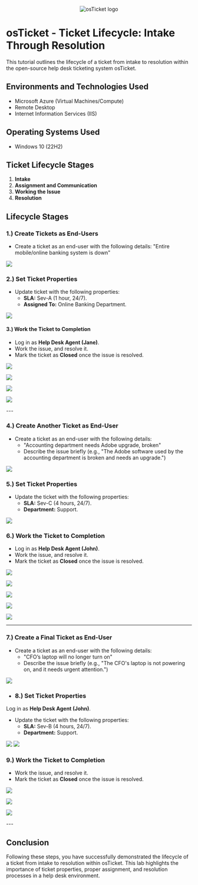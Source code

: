<p align="center">
<img src="https://i.imgur.com/Clzj7Xs.png" alt="osTicket logo"/>
</p>

<h1>osTicket - Ticket Lifecycle: Intake Through Resolution</h1>
This tutorial outlines the lifecycle of a ticket from intake to resolution within the open-source help desk ticketing system osTicket.<br />

<h2>Environments and Technologies Used</h2>

- Microsoft Azure (Virtual Machines/Compute)
- Remote Desktop
- Internet Information Services (IIS)

<h2>Operating Systems Used</h2>

- Windows 10 (22H2)

<h2>Ticket Lifecycle Stages</h2>

1. **Intake**
2. **Assignment and Communication**
3. **Working the Issue**
4. **Resolution**

<h2>Lifecycle Stages</h2>

<h3>1.) Create Tickets as End-Users</h3>

- Create a ticket as an end-user with the following details:
  "Entire mobile/online banking system is down"
  

<p>
<img src="https://github.com/user-attachments/assets/90cc688e-ae33-4d39-8559-2e1f70224fbb"/>
</p>


<h3>2.) Set Ticket Properties</h3>

- Update ticket with the following properties:
  - **SLA:** Sev-A (1 hour, 24/7).
  - **Assigned To:** Online Banking Department.

<p>
<img src="https://github.com/user-attachments/assets/3b5e4149-00f7-444a-9d0e-54027902bdac"/>
</p>


<h4>3.) Work the Ticket to Completion</h3>

- Log in as **Help Desk Agent (Jane)**.
- Work the issue, and resolve it.
- Mark the ticket as **Closed** once the issue is resolved.

<p>
<img src="https://github.com/user-attachments/assets/05d1c084-05fb-4b40-9760-528e6086eca1"/>

</p>

<p>
<img src="https://github.com/user-attachments/assets/20c19493-380b-46d5-afe8-49c749ee9654"/>
</p>

<p>
<img src="https://github.com/user-attachments/assets/caa41ecf-a813-473e-94f2-c3a6cbccdfc2"/>
</p

<p>
<img src="https://github.com/user-attachments/assets/3cc3abbe-3390-44a8-b49a-24236d3fe785"/>
</p>
---

<h3>4.) Create Another Ticket as End-User</h3>

- Create a ticket as an end-user with the following details:
  - "Accounting department needs Adobe upgrade, broken"
  - Describe the issue briefly (e.g., "The Adobe software used by the accounting department is broken and needs an upgrade.")
 
<p>
<img src="https://github.com/user-attachments/assets/035020df-abc9-4d8b-a60d-17131de55589"/>
</p>

 
<p>

<h3>5.) Set Ticket Properties</h3>

- Update the ticket with the following properties:
  - **SLA:** Sev-C (4 hours, 24/7).
  - **Department:** Support.
 
<p>
<img src="https://github.com/user-attachments/assets/1781c432-c4f9-4f6b-a418-5fb3f4aa5119"/>
</p>

<h3>6.) Work the Ticket to Completion</h3>

- Log in as **Help Desk Agent (John)**.
- Work the issue, and resolve it.
- Mark the ticket as **Closed** once the issue is resolved.

<p>
<img src="https://github.com/user-attachments/assets/5c5b1089-6940-4a3b-8502-b448887101ba"/>
</p>

<p>
<img src="https://github.com/user-attachments/assets/01e76f18-5444-4c9c-9fef-21313b7496b7"/>
</p>

<p>
<img src="https://github.com/user-attachments/assets/8f9de769-5e8c-4aeb-ad8d-87041f06c33f"/>
</p>

<p>
<img src="https://github.com/user-attachments/assets/c6ee43f5-aea5-41fa-87b0-c7db6efb0a59"/>
</p>

<p>
<img src="https://github.com/user-attachments/assets/69673aae-a5e9-4008-9388-f3a6202c416a"/>
</p>

---

<h3>7.) Create a Final Ticket as End-User</h3>

- Create a ticket as an end-user with the following details:
  - "CFO’s laptop will no longer turn on"
  - Describe the issue briefly (e.g., "The CFO's laptop is not powering on, and it needs urgent attention.")
 
<p>
<img src="https://github.com/user-attachments/assets/0a5814c9-84d6-4948-8c13-cbe0fc41f131"/>
</p>




- <h3>8.) Set Ticket Properties</h3>
Log in as **Help Desk Agent (John)**.

- Update the ticket with the following properties:
  - **SLA:** Sev-B (4 hours, 24/7).
  - **Department:** Support.

<p>
<img src="https://github.com/user-attachments/assets/30705a5e-ae48-4509-8e2c-1e37333ef4e7"/


<p>
<img src="https://github.com/user-attachments/assets/d519595c-8c45-4669-8965-79da317a99eb"/>
</p>

<h3>9.) Work the Ticket to Completion</h3>


- Work the issue, and resolve it.
- Mark the ticket as **Closed** once the issue is resolved.

<p>
<img src="https://github.com/user-attachments/assets/de57757c-72e6-4f95-b270-47dffc4fb704"/>
</p>

<p>
<img src="https://github.com/user-attachments/assets/78f53308-f605-4bce-bb24-f412fde4381b"/>
</p>

<p>
<img src="https://github.com/user-attachments/assets/85b34785-062f-4b56-aae8-b314aab5b260"/>


</p>
---

<h2>Conclusion</h2>

Following these steps, you have successfully demonstrated the lifecycle of a ticket from intake to resolution within osTicket. This lab highlights the importance of ticket properties, proper assignment, and resolution processes in a help desk environment.
